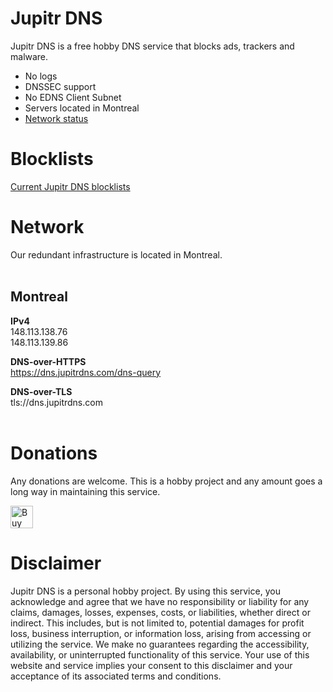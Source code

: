 
# Jupitr DNS

Jupitr DNS is a free hobby DNS service that blocks ads, trackers and malware.

- No logs
- DNSSEC support
- No EDNS Client Subnet
- Servers located in Montreal
- [Network status](https://stats.uptimerobot.com/6ppBEFVo95)

# Blocklists

[Current Jupitr DNS blocklists](https://raw.githubusercontent.com/BastCo/JupitrDNS/main/blocklists.txt)


# Network

Our redundant infrastructure is located in Montreal. 
<br />
<br />
## Montreal

**IPv4**
<br />148.113.138.76
<br />148.113.139.86

**DNS-over-HTTPS**
<br />https://dns.jupitrdns.com/dns-query

**DNS-over-TLS**
<br />tls://dns.jupitrdns.com
<br />
<br />

# Donations

Any donations are welcome.  This is a hobby project and any amount goes a long way in maintaining this service.

<a href='https://ko-fi.com/Y8Y6NRJF4' target='_blank'><img height='36' style='border:0px;height:36px;' src='https://storage.ko-fi.com/cdn/kofi2.png?v=3' border='0' alt='Buy Me a Coffee at ko-fi.com' /></a>

# Disclaimer

Jupitr DNS is a personal hobby project. By using this service, you acknowledge and agree that we have no responsibility or liability for any claims, damages, losses, expenses, costs, or liabilities, whether direct or indirect. This includes, but is not limited to, potential damages for profit loss, business interruption, or information loss, arising from accessing or utilizing the service. We make no guarantees regarding the accessibility, availability, or uninterrupted functionality of this service. Your use of this website and service implies your consent to this disclaimer and your acceptance of its associated terms and conditions.
